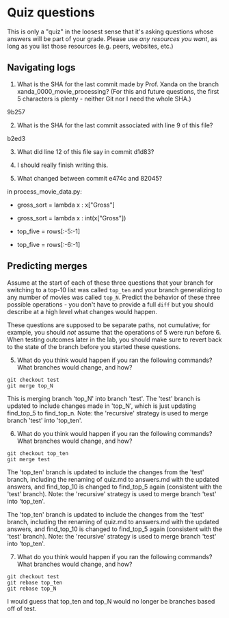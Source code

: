 # Quiz questions

This is only a "quiz" in the loosest sense that it's asking questions whose
answers will be part of your grade. Please use *any resources you want*, as
long as you list those resources (e.g. peers, websites, etc.)

## Navigating logs

1. What is the SHA for the last commit made by Prof. Xanda on the branch
xanda_0000_movie_processing?
(For this and future questions, the first 5 characters is plenty - neither
Git nor I need the whole SHA.)

9b257

2. What is the SHA for the last commit associated with line 9 of this file?

b2ed3

3. What did line 12 of this file say in commit d1d83?

2. I should really finish writing this.

4. What changed between commit e474c and 82045?

in process_movie_data.py: 

-    gross_sort = lambda x : x["Gross"]
+    gross_sort = lambda x : int(x["Gross"])

-    top_five = rows[:-5:-1]
+    top_five = rows[:-6:-1]

## Predicting merges

Assume at the start of each of these three questions that your
branch for switching to a top-10 list was called `top_ten`
and your branch generalizing to any number of movies was called `top_N`.
Predict the behavior of these three possible operations - you don't
have to provide a full `diff` but you should describe at a high level
what changes would happen.

These questions are supposed to be separate paths, not cumulative;
for example, you should *not* assume that the operations of 5 were run
before 6. When testing outcomes later in the lab, you should make sure to
revert back to the state of the branch before you started these questions.

5. What do you think would happen if you ran the following commands?
What branches would change, and how?
```
git checkout test
git merge top_N
```
This is merging branch 'top_N' into branch 'test'. The 'test' branch is updated to include changes made in 'top_N', which is just updating find_top_5 to find_top_n. Note: the 'recursive' strategy is used to merge branch 'test' into 'top_ten'.

6. What do you think would happen if you ran the following commands?
What branches would change, and how?
```
git checkout top_ten
git merge test
```
The 'top_ten' branch is updated to include the changes from the 'test' branch, including the renaming of quiz.md to answers.md with the updated answers, and find_top_10 is changed to find_top_5 again (consistent with the 'test' branch). Note: the 'recursive' strategy is used to merge branch 'test' into 'top_ten'.

The 'top_ten' branch is updated to include the changes from the 'test' branch, including the renaming of quiz.md to answers.md with the updated answers, and find_top_10 is changed to find_top_5 again (consistent with the 'test' branch). Note: the 'recursive' strategy is used to merge branch 'test' into 'top_ten'.

7. What do you think would happen if you ran the following commands?
What branches would change, and how?
```
git checkout test
git rebase top_ten
git rebase top_N
```
I would guess that top_ten and top_N would no longer be branches based off of test. 

